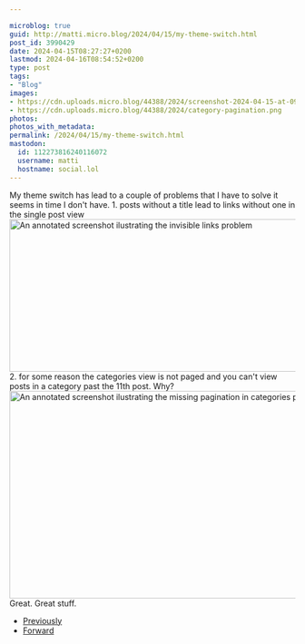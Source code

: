 ```yaml
---

microblog: true
guid: http://matti.micro.blog/2024/04/15/my-theme-switch.html
post_id: 3990429
date: 2024-04-15T08:27:27+0200
lastmod: 2024-04-16T08:54:52+0200
type: post
tags:
- "Blog"
images:
- https://cdn.uploads.micro.blog/44388/2024/screenshot-2024-04-15-at-09.03.24.png
- https://cdn.uploads.micro.blog/44388/2024/category-pagination.png
photos:
photos_with_metadata:
permalink: /2024/04/15/my-theme-switch.html
mastodon:
  id: 112273816240116072
  username: matti
  hostname: social.lol
---
```

My theme switch has lead to a couple of problems that I have to solve it seems in time I don't have. 1. posts without a title lead to links without one in the single post view <img src="/media/uploads/2024/screenshot-2024-04-15-at-09.03.24.png" alt="An annotated screenshot ilustrating the invisible links problem" title="Screenshot 2024-04-15 at 09.03.24.png" border="0" width="598" height="269" /> 2. for some reason the categories view is not paged and you can't view posts in a category past the 11th post. Why? <img src="/media/uploads/2024/category-pagination.png" alt="An annotated screenshot ilustrating the missing pagination in categories problem" title="category-pagination.png" border="0" width="599" height="366" /> Great. Great stuff.

- [Previously](/2024/04/07/took-the-plunge.html)
- [Forward](/2024/04/15/okay-fixed-the.html)
